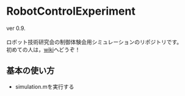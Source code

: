 # RobotControlExperiment

ver 0.9. <br>
<br>
ロボット技術研究会の制御体験会用シミュレーションのリポジトリです。<br>
初めての人は，[wiki](https://github.com/YukiOrigane/RobotControlExperiment/wiki)へどうぞ！
## 基本の使い方
- simulation.mを実行する


